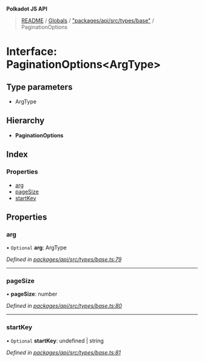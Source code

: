 **Polkadot JS API**

> [README](../README.md) / [Globals](../globals.md) / ["packages/api/src/types/base"](../modules/_packages_api_src_types_base_.md) / PaginationOptions

# Interface: PaginationOptions\<**ArgType**>

## Type parameters

* ArgType

## Hierarchy

* **PaginationOptions**

## Index

### Properties

* [arg](_packages_api_src_types_base_.paginationoptions.md#arg)
* [pageSize](_packages_api_src_types_base_.paginationoptions.md#pagesize)
* [startKey](_packages_api_src_types_base_.paginationoptions.md#startkey)

## Properties

### arg

• `Optional` **arg**: ArgType

*Defined in [packages/api/src/types/base.ts:79](https://github.com/polkadot-js/api/blob/8631f68ba/packages/api/src/types/base.ts#L79)*

___

### pageSize

•  **pageSize**: number

*Defined in [packages/api/src/types/base.ts:80](https://github.com/polkadot-js/api/blob/8631f68ba/packages/api/src/types/base.ts#L80)*

___

### startKey

• `Optional` **startKey**: undefined \| string

*Defined in [packages/api/src/types/base.ts:81](https://github.com/polkadot-js/api/blob/8631f68ba/packages/api/src/types/base.ts#L81)*
